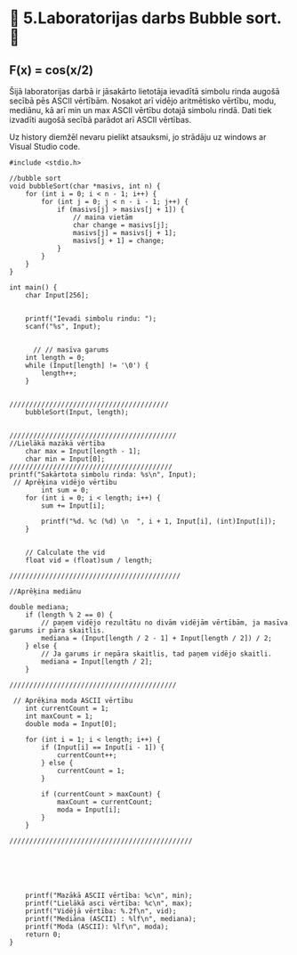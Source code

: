 # :bat: 5.Laboratorijas darbs Bubble sort. :bat:
## F(x) = cos(x/2)   

Šijā laboratorijas darbā ir jāsakārto lietotāja ievadītā simbolu rinda augošā secībā pēs ASCII vērtībām. Nosakot arī vidējo aritmētisko vērtību, modu, mediānu, kā arī min un max ASCII vērtību dotajā simbolu rindā. Dati tiek izvadīti augošā secībā parādot arī ASCII vērtības.

Uz history diemžēl nevaru pielikt atsauksmi, jo strādāju uz windows ar Visual Studio code.
```
#include <stdio.h>

//bubble sort
void bubbleSort(char *masivs, int n) {
    for (int i = 0; i < n - 1; i++) {
        for (int j = 0; j < n - i - 1; j++) {
            if (masivs[j] > masivs[j + 1]) {
                // maina vietām
                char change = masivs[j];
                masivs[j] = masivs[j + 1];
                masivs[j + 1] = change;
            }
        }
    }
}

int main() {
    char Input[256];

    
    printf("Ievadi simbolu rindu: ");
    scanf("%s", Input);

  
      // // masīva garums
    int length = 0;
    while (Input[length] != '\0') {
        length++;
    }


////////////////////////////////////////
    bubbleSort(Input, length);


//////////////////////////////////////////
//Lielākā mazākā vērtība
    char max = Input[length - 1];
    char min = Input[0];
/////////////////////////////////////////
printf("Sakārtota simbolu rinda: %s\n", Input);
 // Aprēķina vidējo vērtību
        int sum = 0;
    for (int i = 0; i < length; i++) {
        sum += Input[i];
        
        printf("%d. %c (%d) \n  ", i + 1, Input[i], (int)Input[i]);
    }

        
    // Calculate the vid
    float vid = (float)sum / length;
    
///////////////////////////////////////////

//Aprēķina mediānu

double mediana;
    if (length % 2 == 0) {
        // paņem vidējo rezultātu no divām vidējām vērtībām, ja masīva garums ir pāra skaitlis.
        mediana = (Input[length / 2 - 1] + Input[length / 2]) / 2;
    } else {
        // Ja garums ir nepāra skaitlis, tad paņem vidējo skaitli.
        mediana = Input[length / 2];
    }

//////////////////////////////////////////

 // Aprēķina moda ASCII vērtību
    int currentCount = 1;
    int maxCount = 1;
    double moda = Input[0];

    for (int i = 1; i < length; i++) {
        if (Input[i] == Input[i - 1]) {
            currentCount++;
        } else {
            currentCount = 1;
        }

        if (currentCount > maxCount) {
            maxCount = currentCount;
            moda = Input[i];
        }
    }

//////////////////////////////////////////////    
    
    

  
    
    
    printf("Mazākā ASCII vērtība: %c\n", min);
    printf("Lielākā asci vērtība: %c\n", max);
    printf("Vidējā vērtība: %.2f\n", vid);
    printf("Mediāna (ASCII) : %lf\n", mediana);
    printf("Moda (ASCII): %lf\n", moda);
    return 0;
}

```
